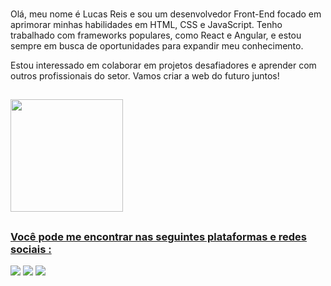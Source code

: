 ### 

Olá, meu nome é Lucas Reis e sou um desenvolvedor Front-End focado em aprimorar minhas habilidades em HTML, CSS e JavaScript. Tenho trabalhado com frameworks populares, como React e Angular, e estou sempre em busca de oportunidades para expandir meu conhecimento.

Estou interessado em colaborar em projetos desafiadores e aprender com outros profissionais do setor. Vamos criar a web do futuro juntos!
##

<div>
  <a href="https://github.com/LUCASREIS0">
  <img height="180em" src="https://github-readme-stats.vercel.app/api/top-langs/?username=LUCASREIS0&layout=compact&langs_count=16&theme=highcontrast"/>
</div>


##

### Você pode me encontrar nas seguintes plataformas e redes sociais :

<div> 
  <a href = "mailto:reis83212@gmail.com"><img src="https://img.shields.io/badge/-Gmail-%23333?style=for-the-badge&logo=gmail&logoColor=white" target="_blank"></a>
  <a href="https://www.linkedin.com/in/lucasreisv/" target="_blank"><img src="https://img.shields.io/badge/-LinkedIn-%230077B5?style=for-the-badge&logo=linkedin&logoColor=white" target="_blank"></a> 
  <a href="https://www.instagram.com/lucasreisv" target="_blank"><img src="https://img.shields.io/badge/-Instagram-%23E4405F?style=for-the-badge&logo=instagram&logoColor=white" target="_blank"></a>
</div>
